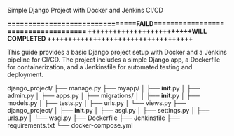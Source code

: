 Simple Django Project with Docker and Jenkins CI/CD


**===============================FAILD====================================
+++++++++++++++++++++++++WILL COMPLETED  +++++++++++++++++++++++++++++++++++**

This guide provides a basic Django project setup with Docker and a Jenkins pipeline for CI/CD. 
The project includes a simple Django app, a Dockerfile for containerization, 
and a Jenkinsfile for automated testing and deployment.

django_project/
├── manage.py
├── myapp/
│   ├── __init__.py
│   ├── admin.py
│   ├── apps.py
│   ├── migrations/
│   │   ├── __init__.py
│   ├── models.py
│   ├── tests.py
│   ├── urls.py
│   └── views.py
├── django_project/
│   ├── __init__.py
│   ├── asgi.py
│   ├── settings.py
│   ├── urls.py
│   └── wsgi.py
├── Dockerfile
├── Jenkinsfile
├── requirements.txt
└── docker-compose.yml